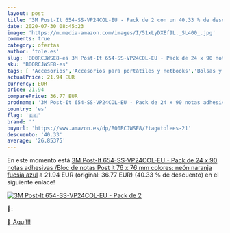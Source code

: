 ```yaml
---
layout: post
title: '3M Post-It 654-SS-VP24COL-EU - Pack de 2 con un 40.33 % de descuento'
date: 2020-07-30 08:45:23
image: 'https://m.media-amazon.com/images/I/51xLyDXEf9L._SL400_.jpg'
comments: true
category: ofertas
author: 'tole.es'
slug: 'B00RCJWSE8-es 3M Post-It 654-SS-VP24COL-EU - Pack de 24 x 90 notas...'
sku: 'B00RCJWSE8-es'
tags: [ 'Accesorios','Accesorios para portátiles y netbooks','Bolsas y fundas para portátiles y netbooks','Cámaras analógicas','Cámaras instantáneas analógicas','Electrónica','Fotografía y videocámaras','Herramientas de mano para jardinería','Informática','Jardinería','Jardín','Mochilas para portátiles y netbooks','Tabletas gráficas','Teclados, ratones y periféricos de entrada','Tijeras de podar para jardinería','post-it', ]
actualPrice: 21.94 EUR
currency: EUR
price: 21.94
comparePrice: 36.77 EUR
prodname: '3M Post-It 654-SS-VP24COL-EU - Pack de 24 x 90 notas adhesivas /Bloc de notas Post it 76 x 76 mm  colores: neón  naranja  fucsia  azul'
country: 'es'
flag: '🇪🇸'
brand: ''
buyurl: 'https://www.amazon.es/dp/B00RCJWSE8/?tag=tolees-21'
descuento: '40.33'
average: '26.85375'
---
```


En este momento está [3M Post-It 654-SS-VP24COL-EU - Pack de 24 x 90 notas adhesivas /Bloc de notas Post it 76 x 76 mm  colores: neón  naranja  fucsia  azul](https://www.amazon.es/dp/B00RCJWSE8/?tag=tolees-21) a 21.94 EUR (original: 36.77 EUR) (40.33 %  de descuento) en el siguiente enlace!

[![3M Post-It 654-SS-VP24COL-EU - Pack de 2](https://m.media-amazon.com/images/I/51xLyDXEf9L._SL400_.jpg)](https://www.amazon.es/dp/B00RCJWSE8/?tag=tolees-21)

🔎:


[🛒 Aquí!!!](https://www.amazon.es/dp/B00RCJWSE8/?tag=tolees-21)
